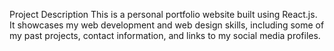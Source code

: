 Project Description
This is a personal portfolio website built using React.js. It showcases my web development and web design skills, including some of my past projects, contact information, and links to my social media profiles.
